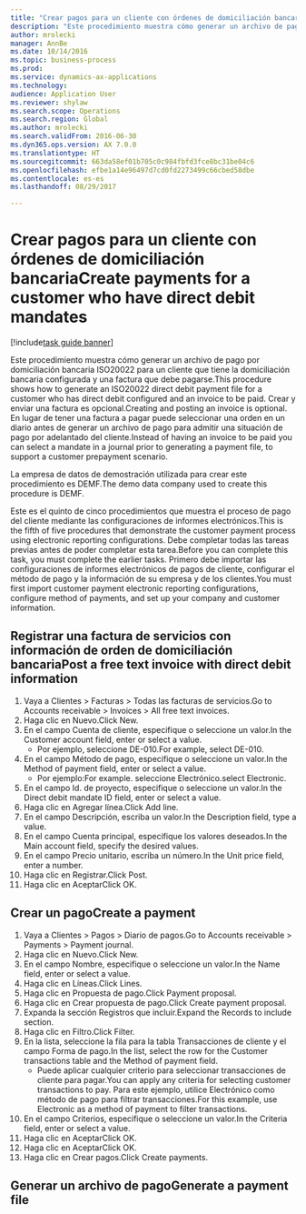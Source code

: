 ```yaml
--- 
title: "Crear pagos para un cliente con órdenes de domiciliación bancaria"
description: "Este procedimiento muestra cómo generar un archivo de pago por domiciliación bancaria ISO20022 para un cliente que tiene la domiciliación bancaria configurada y una factura que debe pagarse."
author: mrolecki
manager: AnnBe
ms.date: 10/14/2016
ms.topic: business-process
ms.prod: 
ms.service: dynamics-ax-applications
ms.technology: 
audience: Application User
ms.reviewer: shylaw
ms.search.scope: Operations
ms.search.region: Global
ms.author: mrolecki
ms.search.validFrom: 2016-06-30
ms.dyn365.ops.version: AX 7.0.0
ms.translationtype: HT
ms.sourcegitcommit: 663da58ef01b705c0c984fbfd3fce8bc31be04c6
ms.openlocfilehash: efbe1a14e96497d7cd0fd2273499c66cbed58dbe
ms.contentlocale: es-es
ms.lasthandoff: 08/29/2017

---
```

# <a name="create-payments-for-a-customer-who-have-direct-debit-mandates"></a><span data-ttu-id="0170d-103">Crear pagos para un cliente con órdenes de domiciliación bancaria</span><span class="sxs-lookup"><span data-stu-id="0170d-103">Create payments for a customer who have direct debit mandates</span></span>

[!include[task guide banner](../../includes/task-guide-banner.md)]

<span data-ttu-id="0170d-104">Este procedimiento muestra cómo generar un archivo de pago por domiciliación bancaria ISO20022 para un cliente que tiene la domiciliación bancaria configurada y una factura que debe pagarse.</span><span class="sxs-lookup"><span data-stu-id="0170d-104">This procedure shows how to generate an ISO20022 direct debit payment file for a customer who has direct debit configured and an invoice to be paid.</span></span> <span data-ttu-id="0170d-105">Crear y enviar una factura es opcional.</span><span class="sxs-lookup"><span data-stu-id="0170d-105">Creating and posting an invoice is optional.</span></span> <span data-ttu-id="0170d-106">En lugar de tener una factura a pagar puede seleccionar una orden en un diario antes de generar un archivo de pago para admitir una situación de pago por adelantado del cliente.</span><span class="sxs-lookup"><span data-stu-id="0170d-106">Instead of having an invoice to be paid you can select a mandate in a journal prior to generating a payment file, to support a customer prepayment scenario.</span></span>



<span data-ttu-id="0170d-107">La empresa de datos de demostración utilizada para crear este procedimiento es DEMF.</span><span class="sxs-lookup"><span data-stu-id="0170d-107">The demo data company used to create this procedure is DEMF.</span></span>



<span data-ttu-id="0170d-108">Este es el quinto de cinco procedimientos que muestra el proceso de pago del cliente mediante las configuraciones de informes electrónicos.</span><span class="sxs-lookup"><span data-stu-id="0170d-108">This is the fifth of five procedures that demonstrate the customer payment process using electronic reporting configurations.</span></span> <span data-ttu-id="0170d-109">Debe completar todas las tareas previas antes de poder completar esta tarea.</span><span class="sxs-lookup"><span data-stu-id="0170d-109">Before you can complete this task, you must complete the earlier tasks.</span></span> <span data-ttu-id="0170d-110">Primero debe importar las configuraciones de informes electrónicos de pagos de cliente, configurar el método de pago y la información de su empresa y de los clientes.</span><span class="sxs-lookup"><span data-stu-id="0170d-110">You must first import customer payment electronic reporting configurations, configure method of payments, and set up your company and customer information.</span></span> 


## <a name="post-a-free-text-invoice-with-direct-debit-information"></a><span data-ttu-id="0170d-111">Registrar una factura de servicios con información de orden de domiciliación bancaria</span><span class="sxs-lookup"><span data-stu-id="0170d-111">Post a free text invoice with direct debit information</span></span>
1. <span data-ttu-id="0170d-112">Vaya a Clientes > Facturas > Todas las facturas de servicios.</span><span class="sxs-lookup"><span data-stu-id="0170d-112">Go to Accounts receivable > Invoices > All free text invoices.</span></span>
2. <span data-ttu-id="0170d-113">Haga clic en Nuevo.</span><span class="sxs-lookup"><span data-stu-id="0170d-113">Click New.</span></span>
3. <span data-ttu-id="0170d-114">En el campo Cuenta de cliente, especifique o seleccione un valor.</span><span class="sxs-lookup"><span data-stu-id="0170d-114">In the Customer account field, enter or select a value.</span></span>
    * <span data-ttu-id="0170d-115">Por ejemplo, seleccione DE-010.</span><span class="sxs-lookup"><span data-stu-id="0170d-115">For example, select DE-010.</span></span>  
4. <span data-ttu-id="0170d-116">En el campo Método de pago, especifique o seleccione un valor.</span><span class="sxs-lookup"><span data-stu-id="0170d-116">In the Method of payment field, enter or select a value.</span></span>
    * <span data-ttu-id="0170d-117">Por ejemplo:</span><span class="sxs-lookup"><span data-stu-id="0170d-117">For example.</span></span> <span data-ttu-id="0170d-118">seleccione Electrónico.</span><span class="sxs-lookup"><span data-stu-id="0170d-118">select Electronic.</span></span>  
5. <span data-ttu-id="0170d-119">En el campo Id. de proyecto, especifique o seleccione un valor.</span><span class="sxs-lookup"><span data-stu-id="0170d-119">In the Direct debit mandate ID field, enter or select a value.</span></span>
6. <span data-ttu-id="0170d-120">Haga clic en Agregar línea.</span><span class="sxs-lookup"><span data-stu-id="0170d-120">Click Add line.</span></span>
7. <span data-ttu-id="0170d-121">En el campo Descripción, escriba un valor.</span><span class="sxs-lookup"><span data-stu-id="0170d-121">In the Description field, type a value.</span></span>
8. <span data-ttu-id="0170d-122">En el campo Cuenta principal, especifique los valores deseados.</span><span class="sxs-lookup"><span data-stu-id="0170d-122">In the Main account field, specify the desired values.</span></span>
9. <span data-ttu-id="0170d-123">En el campo Precio unitario, escriba un número.</span><span class="sxs-lookup"><span data-stu-id="0170d-123">In the Unit price field, enter a number.</span></span>
10. <span data-ttu-id="0170d-124">Haga clic en Registrar.</span><span class="sxs-lookup"><span data-stu-id="0170d-124">Click Post.</span></span>
11. <span data-ttu-id="0170d-125">Haga clic en Aceptar</span><span class="sxs-lookup"><span data-stu-id="0170d-125">Click OK.</span></span>

## <a name="create-a-payment"></a><span data-ttu-id="0170d-126">Crear un pago</span><span class="sxs-lookup"><span data-stu-id="0170d-126">Create a payment</span></span>
1. <span data-ttu-id="0170d-127">Vaya a Clientes > Pagos > Diario de pagos.</span><span class="sxs-lookup"><span data-stu-id="0170d-127">Go to Accounts receivable > Payments > Payment journal.</span></span>
2. <span data-ttu-id="0170d-128">Haga clic en Nuevo.</span><span class="sxs-lookup"><span data-stu-id="0170d-128">Click New.</span></span>
3. <span data-ttu-id="0170d-129">En el campo Nombre, especifique o seleccione un valor.</span><span class="sxs-lookup"><span data-stu-id="0170d-129">In the Name field, enter or select a value.</span></span>
4. <span data-ttu-id="0170d-130">Haga clic en Líneas.</span><span class="sxs-lookup"><span data-stu-id="0170d-130">Click Lines.</span></span>
5. <span data-ttu-id="0170d-131">Haga clic en Propuesta de pago.</span><span class="sxs-lookup"><span data-stu-id="0170d-131">Click Payment proposal.</span></span>
6. <span data-ttu-id="0170d-132">Haga clic en Crear propuesta de pago.</span><span class="sxs-lookup"><span data-stu-id="0170d-132">Click Create payment proposal.</span></span>
7. <span data-ttu-id="0170d-133">Expanda la sección Registros que incluir.</span><span class="sxs-lookup"><span data-stu-id="0170d-133">Expand the Records to include section.</span></span>
8. <span data-ttu-id="0170d-134">Haga clic en Filtro.</span><span class="sxs-lookup"><span data-stu-id="0170d-134">Click Filter.</span></span>
9. <span data-ttu-id="0170d-135">En la lista, seleccione la fila para la tabla Transacciones de cliente y el campo Forma de pago.</span><span class="sxs-lookup"><span data-stu-id="0170d-135">In the list, select the row for the Customer transactions table and the Method of payment field.</span></span>
    * <span data-ttu-id="0170d-136">Puede aplicar cualquier criterio para seleccionar transacciones de cliente para pagar.</span><span class="sxs-lookup"><span data-stu-id="0170d-136">You can apply any criteria for selecting customer transactions to pay.</span></span> <span data-ttu-id="0170d-137">Para este ejemplo, utilice Electrónico como método de pago para filtrar transacciones.</span><span class="sxs-lookup"><span data-stu-id="0170d-137">For this example, use Electronic as a method of payment to filter transactions.</span></span>  
10. <span data-ttu-id="0170d-138">En el campo Criterios, especifique o seleccione un valor.</span><span class="sxs-lookup"><span data-stu-id="0170d-138">In the Criteria field, enter or select a value.</span></span>
11. <span data-ttu-id="0170d-139">Haga clic en Aceptar</span><span class="sxs-lookup"><span data-stu-id="0170d-139">Click OK.</span></span>
12. <span data-ttu-id="0170d-140">Haga clic en Aceptar</span><span class="sxs-lookup"><span data-stu-id="0170d-140">Click OK.</span></span>
13. <span data-ttu-id="0170d-141">Haga clic en Crear pagos.</span><span class="sxs-lookup"><span data-stu-id="0170d-141">Click Create payments.</span></span>

## <a name="generate-a-payment-file"></a><span data-ttu-id="0170d-142">Generar un archivo de pago</span><span class="sxs-lookup"><span data-stu-id="0170d-142">Generate a payment file</span></span>


